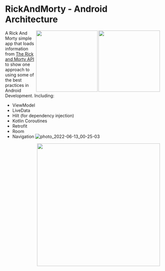 # RickAndMorty - Android Architecture
<img align="right" src="https://user-images.githubusercontent.com/76838562/173253399-d4495fd6-a974-4ceb-9762-40deadc4a3a3.jpg" width="200">
<img align="right" src="https://user-images.githubusercontent.com/76838562/173253178-f027e2fb-feb0-4693-92dc-399ccd926950.jpg" width="200">

A Rick And Morty simple app that loads information from [The Rick and Morty API](https://rickandmortyapi.com/) to show one approach to using some of the best practices in Android Development. Including:  
 * ViewModel
 * LiveData
 * Hilt (for dependency injection)
 * Kotlin Coroutines
 * Retrofit
 * Room
 * Navigation
![photo_2022-06-13_00-25-03](https://user-images.githubusercontent.com/76838562/173254271-efc55954-4f0b-4e72-bcef-77786e5e5862.jpg)
<img align="right" src="https://user-images.githubusercontent.com/76838562/173253178-f027e2fb-feb0-4693-92dc-399ccd926950.jpg" width="400">
